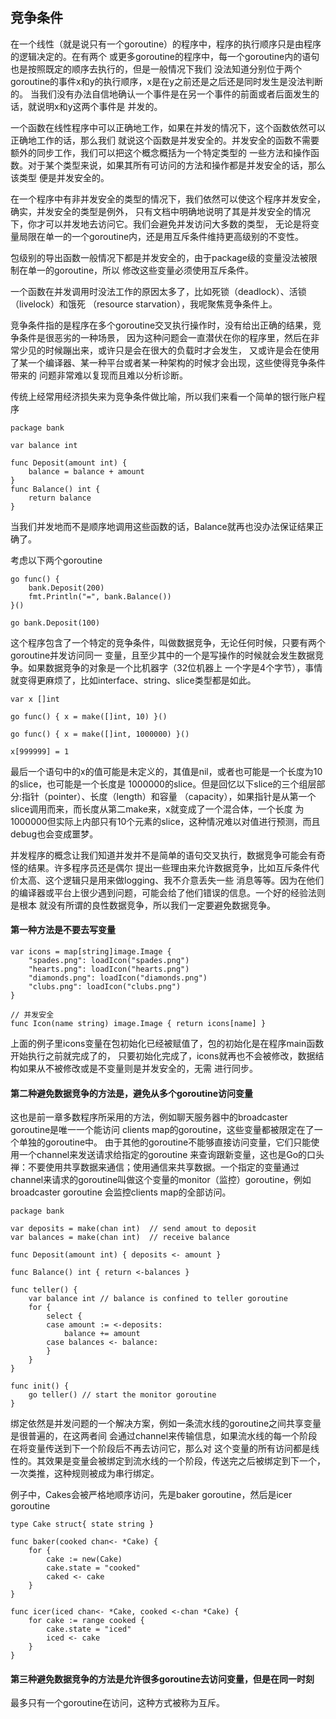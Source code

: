 

## 竞争条件

在一个线性（就是说只有一个goroutine）的程序中，程序的执行顺序只是由程序的逻辑决定的。在有两个
或更多goroutine的程序中，每一个goroutine内的语句也是按照既定的顺序去执行的，但是一般情况下我们
没法知道分别位于两个goroutine的事件x和y的执行顺序，x是在y之前还是之后还是同时发生是没法判断的。
当我们没有办法自信地确认一个事件是在另一个事件的前面或者后面发生的话，就说明x和y这两个事件是
并发的。

一个函数在线性程序中可以正确地工作，如果在并发的情况下，这个函数依然可以正确地工作的话，那么我们
就说这个函数是并发安全的。并发安全的函数不需要额外的同步工作，我们可以把这个概念概括为一个特定类型的
一些方法和操作函数。对于某个类型来说，如果其所有可访问的方法和操作都是并发安全的话，那么该类型
便是并发安全的。

在一个程序中有非并发安全的类型的情况下，我们依然可以使这个程序并发安全，确实，并发安全的类型是例外，
只有文档中明确地说明了其是并发安全的情况下，你才可以并发地去访问它。我们会避免并发访问大多数的类型，
无论是将变量局限在单一的一个goroutine内，还是用互斥条件维持更高级别的不变性。

包级别的导出函数一般情况下都是并发安全的，由于package级的变量没法被限制在单一的goroutine，所以
修改这些变量必须使用互斥条件。

一个函数在并发调用时没法工作的原因太多了，比如死锁（deadlock）、活锁（livelock）和饿死
（resource starvation），我呢聚焦竞争条件上。

竞争条件指的是程序在多个goroutine交叉执行操作时，没有给出正确的结果，竞争条件是很恶劣的一种场景，
因为这种问题会一直潜伏在你的程序里，然后在非常少见的时候蹦出来，或许只是会在很大的负载时才会发生，
又或许是会在使用了某一个编译器、某一种平台或者某一种架构的时候才会出现，这些使得竞争条件带来的
问题非常难以复现而且难以分析诊断。

传统上经常用经济损失来为竞争条件做比喻，所以我们来看一个简单的银行账户程序
```
package bank

var balance int

func Deposit(amount int) {
    balance = balance + amount
}
func Balance() int {
    return balance
}

```
当我们并发地而不是顺序地调用这些函数的话，Balance就再也没办法保证结果正确了。

考虑以下两个goroutine
```
go func() {
    bank.Deposit(200)
    fmt.Println("=", bank.Balance())
}()

go bank.Deposit(100)
```

这个程序包含了一个特定的竞争条件，叫做数据竞争，无论任何时候，只要有两个goroutine并发访问同一
变量，且至少其中的一个是写操作的时候就会发生数据竞争。如果数据竞争的对象是一个比机器字（32位机器上
一个字是4个字节），事情就变得更麻烦了，比如interface、string、slice类型都是如此。
```
var x []int

go func() { x = make([]int, 10) }()

go func() { x = make([]int, 1000000) }()

x[999999] = 1
```
最后一个语句中的x的值可能是未定义的，其值是nil，或者也可能是一个长度为10的slice，也可能是一个长度是
1000000的slice。但是回忆以下slice的三个组层部分:指针（pointer）、长度（length）和容量
（capacity），如果指针是从第一个slice调用而来，而长度从第二make来，x就变成了一个混合体，一个长度
为1000000但实际上内部只有10个元素的slice，这种情况难以对值进行预测，而且debug也会变成噩梦。

并发程序的概念让我们知道并发并不是简单的语句交叉执行，数据竞争可能会有奇怪的结果。许多程序员还是偶尔
提出一些理由来允许数据竞争，比如互斥条件代价太高、这个逻辑只是用来做logging、我不介意丢失一些
消息等等。因为在他们的编译器或平台上很少遇到问题，可能会给了他们错误的信息。一个好的经验法则是根本
就没有所谓的良性数据竞争，所以我们一定要避免数据竞争。

#### 第一种方法是不要去写变量

```
var icons = map[string]image.Image {
    "spades.png": loadIcon("spades.png")
    "hearts.png": loadIcon("hearts.png")
    "diamonds.png": loadIcon("diamonds.png")
    "clubs.png": loadIcon("clubs.png")
}

// 并发安全
func Icon(name string) image.Image { return icons[name] }
```
上面的例子里icons变量在包初始化已经被赋值了，包的初始化是在程序main函数开始执行之前就完成了的，
只要初始化完成了，icons就再也不会被修改，数据结构如果从不被修改或是不变量则是并发安全的，无需
进行同步。

#### 第二种避免数据竞争的方法是，避免从多个goroutine访问变量
这也是前一章多数程序所采用的方法，例如聊天服务器中的broadcaster goroutine是唯一一个能访问
clients map的goroutine，这些变量都被限定在了一个单独的goroutine中。
由于其他的goroutine不能够直接访问变量，它们只能使用一个channel来发送请求给指定的goroutine
来查询跟新变量，这也是Go的口头禅：不要使用共享数据来通信；使用通信来共享数据。一个指定的变量通过
channel来请求的goroutine叫做这个变量的monitor（监控）goroutine，例如broadcaster goroutine
会监控clients map的全部访问。

```
package bank

var deposits = make(chan int)  // send amout to deposit
var balances = make(chan int)  // receive balance

func Deposit(amount int) { deposits <- amount }

func Balance() int { return <-balances }

func teller() {
    var balance int // balance is confined to teller goroutine
    for {
        select {
        case amount := <-deposits:
            balance += amount
        case balances <- balance:
        }
    }
}

func init() {
    go teller() // start the monitor goroutine
}

```

绑定依然是并发问题的一个解决方案，例如一条流水线的goroutine之间共享变量是很普遍的，在这两者间
会通过channel来传输信息，如果流水线的每一个阶段在将变量传送到下一个阶段后不再去访问它，那么对
这个变量的所有访问都是线性的。其效果是变量会被绑定到流水线的一个阶段，传送完之后被绑定到下一个，
一次类推，这种规则被成为串行绑定。

例子中，Cakes会被严格地顺序访问，先是baker goroutine，然后是icer goroutine
```
type Cake struct{ state string }

func baker(cooked chan<- *Cake) {
    for {
        cake := new(Cake)
        cake.state = "cooked"
        caked <- cake
    }
}

func icer(iced chan<- *Cake, cooked <-chan *Cake) {
    for cake := range cooked {
        cake.state = "iced"
        iced <- cake
    }
}
```

#### 第三种避免数据竞争的方法是允许很多goroutine去访问变量，但是在同一时刻
最多只有一个goroutine在访问，这种方式被称为互斥。


















